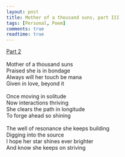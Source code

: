 ```yaml
---
layout: post
title: Mother of a thousand suns, part III
tags: [Personal, Poem]
comments: true
readtime: true
---
```

[Part 2](https://florianjehn.github.io/2022-06-04-mother_2/)\
\
Mother of a thousand suns\
Praised she is in bondage\
Always will her touch be mana\
Given in love, beyond it\
\
Once moving in solitude\
Now interactions thriving\
She clears the path in longitude\
To forge ahead so shining\
\
The well of resonance she keeps building\
Digging into the source\
I hope her star shines ever brighter\
And know she keeps on striving
